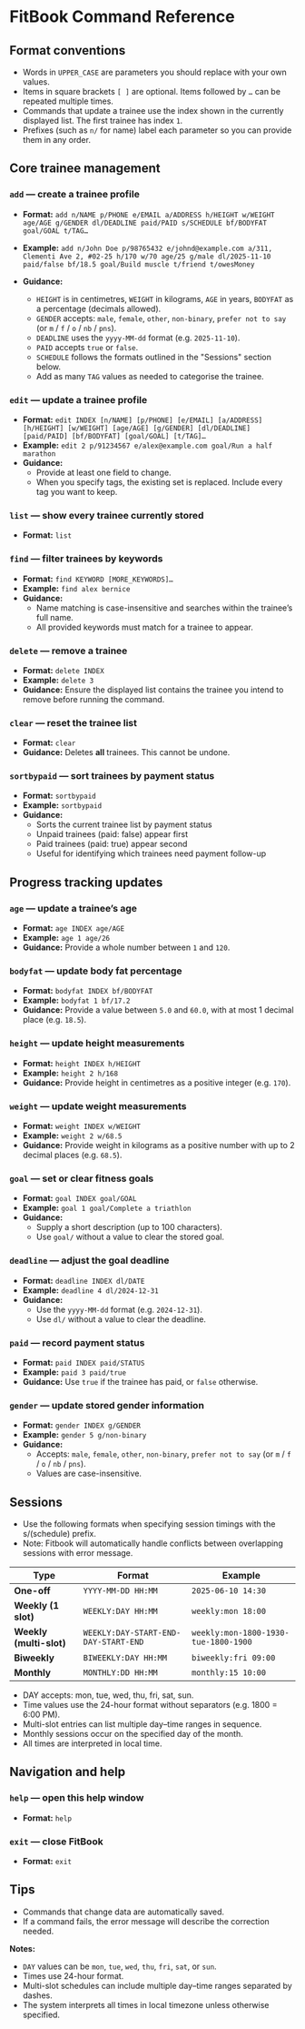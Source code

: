 # FitBook Command Reference

## Format conventions
- Words in `UPPER_CASE` are parameters you should replace with your own values.
- Items in square brackets `[ ]` are optional. Items followed by `…` can be repeated multiple times.
- Commands that update a trainee use the index shown in the currently displayed list. The first trainee has index `1`.
- Prefixes (such as `n/` for name) label each parameter so you can provide them in any order.

## Core trainee management
### `add` — create a trainee profile
- **Format:** `add n/NAME p/PHONE e/EMAIL a/ADDRESS h/HEIGHT w/WEIGHT age/AGE g/GENDER dl/DEADLINE paid/PAID s/SCHEDULE bf/BODYFAT goal/GOAL t/TAG…`
- **Example:** `add n/John Doe p/98765432 e/johnd@example.com a/311, Clementi Ave 2, #02-25 h/170 w/70 age/25 g/male
dl/2025-11-10 paid/false bf/18.5 goal/Build muscle t/friend t/owesMoney`

- **Guidance:**
    - `HEIGHT` is in centimetres, `WEIGHT` in kilograms, `AGE` in years, `BODYFAT` as a percentage (decimals allowed).
    - `GENDER` accepts: `male`, `female`, `other`, `non-binary`, `prefer not to say` (or `m` / `f` / `o` / `nb` / `pns`).
    - `DEADLINE` uses the `yyyy-MM-dd` format (e.g. `2025-11-10`).
    - `PAID` accepts `true` or `false`.
    - `SCHEDULE` follows the formats outlined in the "Sessions" section below.
    - Add as many `TAG` values as needed to categorise the trainee.

### `edit` — update a trainee profile
- **Format:** `edit INDEX [n/NAME] [p/PHONE] [e/EMAIL] [a/ADDRESS] [h/HEIGHT] [w/WEIGHT] [age/AGE] [g/GENDER] [dl/DEADLINE] [paid/PAID] [bf/BODYFAT] [goal/GOAL] [t/TAG]…`
- **Example:** `edit 2 p/91234567 e/alex@example.com goal/Run a half marathon`
- **Guidance:**
    - Provide at least one field to change.
    - When you specify tags, the existing set is replaced. Include every tag you want to keep.

### `list` — show every trainee currently stored
- **Format:** `list`

### `find` — filter trainees by keywords
- **Format:** `find KEYWORD [MORE_KEYWORDS]…`
- **Example:** `find alex bernice`
- **Guidance:**
    - Name matching is case-insensitive and searches within the trainee’s full name.
    - All provided keywords must match for a trainee to appear.

### `delete` — remove a trainee
- **Format:** `delete INDEX`
- **Example:** `delete 3`
- **Guidance:** Ensure the displayed list contains the trainee you intend to remove before running the command.

### `clear` — reset the trainee list
- **Format:** `clear`
- **Guidance:** Deletes **all** trainees. This cannot be undone.

### `sortbypaid` — sort trainees by payment status
- **Format:** `sortbypaid`
- **Example:** `sortbypaid`
- **Guidance:**
    - Sorts the current trainee list by payment status
    - Unpaid trainees (paid: false) appear first
    - Paid trainees (paid: true) appear second
    - Useful for identifying which trainees need payment follow-up

## Progress tracking updates
### `age` — update a trainee’s age
- **Format:** `age INDEX age/AGE`
- **Example:** `age 1 age/26`
- **Guidance:** Provide a whole number between `1` and `120`.

### `bodyfat` — update body fat percentage
- **Format:** `bodyfat INDEX bf/BODYFAT`
- **Example:** `bodyfat 1 bf/17.2`
- **Guidance:** Provide a value between `5.0` and `60.0`, with at most 1 decimal place (e.g. `18.5`).

### `height` — update height measurements
- **Format:** `height INDEX h/HEIGHT`
- **Example:** `height 2 h/168`
- **Guidance:** Provide height in centimetres as a positive integer (e.g. `170`).

### `weight` — update weight measurements
- **Format:** `weight INDEX w/WEIGHT`
- **Example:** `weight 2 w/68.5`
- **Guidance:** Provide weight in kilograms as a positive number with up to 2 decimal places (e.g. `68.5`).

### `goal` — set or clear fitness goals
- **Format:** `goal INDEX goal/GOAL`
- **Example:** `goal 1 goal/Complete a triathlon`
- **Guidance:**
    - Supply a short description (up to 100 characters).
    - Use `goal/` without a value to clear the stored goal.

### `deadline` — adjust the goal deadline
- **Format:** `deadline INDEX dl/DATE`
- **Example:** `deadline 4 dl/2024-12-31`
- **Guidance:**
    - Use the `yyyy-MM-dd` format (e.g. `2024-12-31`).
    - Use `dl/` without a value to clear the deadline.

### `paid` — record payment status
- **Format:** `paid INDEX paid/STATUS`
- **Example:** `paid 3 paid/true`
- **Guidance:** Use `true` if the trainee has paid, or `false` otherwise.

### `gender` — update stored gender information
- **Format:** `gender INDEX g/GENDER`
- **Example:** `gender 5 g/non-binary`
- **Guidance:**
    - Accepts: `male`, `female`, `other`, `non-binary`, `prefer not to say` (or `m` / `f` / `o` / `nb` / `pns`).
    - Values are case-insensitive.

## Sessions

- Use the following formats when specifying session timings with the s/(schedule) prefix.
- Note: Fitbook will automatically handle conflicts between overlapping sessions with error message.

| **Type** | **Format** | **Example** |
|-----------|-------------|-------------|
| **One-off** | `YYYY-MM-DD HH:MM` | `2025-06-10 14:30` |
| **Weekly (1 slot)** | `WEEKLY:DAY HH:MM` | `weekly:mon 18:00` |
| **Weekly (multi-slot)** | `WEEKLY:DAY-START-END-DAY-START-END` | `weekly:mon-1800-1930-tue-1800-1900` |
| **Biweekly** | `BIWEEKLY:DAY HH:MM` | `biweekly:fri 09:00` |
| **Monthly** | `MONTHLY:DD HH:MM` | `monthly:15 10:00` |

- DAY accepts: mon, tue, wed, thu, fri, sat, sun.
- Time values use the 24-hour format without separators (e.g. 1800 = 6:00 PM).
- Multi-slot entries can list multiple day–time ranges in sequence.
- Monthly sessions occur on the specified day of the month.
- All times are interpreted in local time.

## Navigation and help
### `help` — open this help window
- **Format:** `help`

### `exit` — close FitBook
- **Format:** `exit`

## Tips
- Commands that change data are automatically saved.
- If a command fails, the error message will describe the correction needed.



**Notes:**
- `DAY` values can be `mon`, `tue`, `wed`, `thu`, `fri`, `sat`, or `sun`.
- Times use 24-hour format.
- Multi-slot schedules can include multiple day–time ranges separated by dashes.
- The system interprets all times in local timezone unless otherwise specified.
